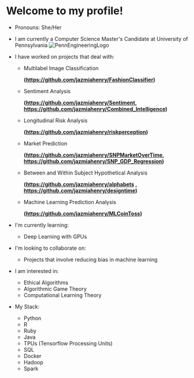 # Welcome to my profile!

- Pronouns: She/Her

- I am currently a Computer Science Master's Candidate at University of Pennsylvania
![PennEngineeringLogo](https://user-images.githubusercontent.com/48301423/87237239-bf12b480-c3c1-11ea-86f5-678ef8b5612a.png)

- I have worked on projects that deal with:
  - Multilabel Image Classification 
    
    **(https://github.com/jazmiahenry/FashionClassifier)**  
    
  - Sentiment Analysis 
  
    **(https://github.com/jazmiahenry/Sentiment, https://github.com/jazmiahenry/Combined_Intelligence)**
    
  - Longitudinal Risk Analysis 
  
    **(https://github.com/jazmiahenry/riskperception)**
    
  - Market Prediction 
  
    **(https://github.com/jazmiahenry/SNPMarketOverTime, 
    https://github.com/jazmiahenry/SNP_GDP_Regression)**
    
  - Between and Within Subject Hypothetical Analysis 
  
    **(https://github.com/jazmiahenry/alphabets , 
    https://github.com/jazmiahenry/designtime)**
    
  - Machine Learning Prediction Analysis 
  
    **(https://github.com/jazmiahenry/MLCoinToss)**

- I'm currently learning:
  - Deep Learning with GPUs
  
- I'm looking to collaborate on:  
  - Projects that involve reducing bias in machine learning
  
- I am interested in: 

  - Ethical Algorithms 
  - Algorithmic Game Theory 
  - Computational Learning Theory

- My Stack:

  - Python 
  - R
  - Ruby
  - Java
  - TPUs (Tensorflow Processing Units)
  - SQL
  - Docker
  - Hadoop
  - Spark
   
<!--
**jazmiahenry/jazmiahenry** is a ✨ _special_ ✨ repository because its `README.md` (this file) appears on your GitHub profile.

Here are some ideas to get you started:

- 🔭 I’m currently working on ...
- 🌱 I’m currently learning ...
- 👯 I’m looking to collaborate on ...
- 🤔 I’m looking for help with ...
- 💬 Ask me about ...
- 📫 How to reach me: ...
- 😄 Pronouns: ...
- ⚡ Fun fact: ...
-->
